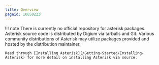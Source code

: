 ```yaml
---
title: Overview
pageid: 10650223
---
```





!!! note 
    There is currently no official repository for asterisk packages. Asterisk source code is distributed by Digium via tarballs and Git. Various community distributions of Asterisk may utilize packages provided and hosted by the distribution maintainer.

    Read through [Installing Asterisk](/Getting-Started/Installing-Asterisk) for more detail on installing Asterisk via source.

      
[//]: # (end-note)



